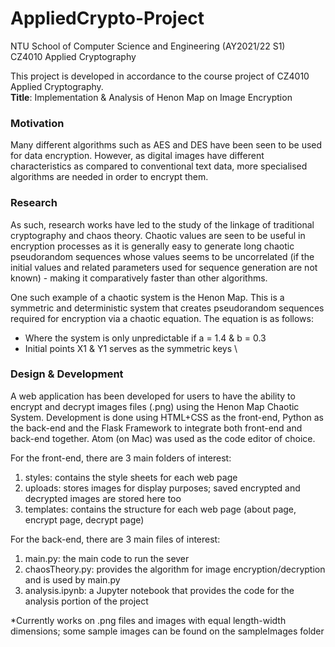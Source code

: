 # AppliedCrypto-Project

NTU School of Computer Science and Engineering (AY2021/22 S1)  
CZ4010 Applied Cryptography

This project is developed in accordance to the course project of CZ4010 Applied Cryptography.   
**Title**: Implementation &amp; Analysis of Henon Map on Image Encryption

### Motivation
Many different algorithms such as AES and DES have been seen to be used for data encryption. However, as digital images have different characteristics as compared to conventional text data, more specialised algorithms are needed in order to encrypt them. 

### Research
As such, research works have led to the study of the linkage of traditional cryptography and chaos theory. Chaotic values are seen to be useful in encryption processes as it is generally easy to generate long chaotic pseudorandom sequences whose values seems to be uncorrelated (if the initial values and related parameters used for sequence generation are not known) - making it comparatively faster than other algorithms. 

One such example of a chaotic system is the Henon Map. This is a symmetric and deterministic system that creates pseudorandom sequences required for encryption via a chaotic equation. The equation is as follows:

- Where the system is only unpredictable if a = 1.4 & b = 0.3
- Initial points X1 & Y1 serves as the symmetric keys
\

### Design & Development
A web application has been developed for users to have the ability to encrypt and decrypt images files (.png) using the Henon Map Chaotic System. Development is done using HTML+CSS as the front-end, Python as the back-end and the Flask Framework to integrate both front-end and back-end together. Atom (on Mac) was used as the code editor of choice.

For the front-end, there are 3 main folders of interest:  
1. styles: contains the style sheets for each web page  
2. uploads: stores images for display purposes; saved encrypted and decrypted images are stored here too  
3. templates: contains the structure for each web page (about page, encrypt page, decrypt page)  

For the back-end, there are 3 main files of interest:  
1. main.py: the main code to run the sever  
2. chaosTheory.py: provides the algorithm for image encryption/decryption and is used by main.py  
3. analysis.ipynb: a Jupyter notebook that provides the code for the analysis portion of the project  

*Currently works on .png files and images with equal length-width dimensions; some sample images can be found on the sampleImages folder





